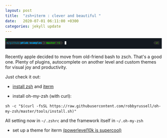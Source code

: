 ```yaml
---
layout: post
title:  "zsh+iterm : clever and beautiful "
date:   2020-07-01 06:11:00 +0300
categories: jekyll update
---
```


![x](/images/iterm.png)

<!-- more -->

Recently apple decided to move from old-friend bash to zsch. That's a good one.
Plenty of plugins, autocomplete on another level and custom themes for visual joy and productivity.

Just check it out:

- [install zsh](https://github.com/ohmyzsh/ohmyzsh/wiki/Installing-ZSH) and [iterm](https://www.iterm2.com)

- install oh-my-zsh (with curl):

 ` sh -c "$(curl -fsSL https://raw.githubusercontent.com/robbyrussell/oh-my-zsh/master/tools/install.sh)" `

All setting now in `~/.zshrc` and the framework itself in `~/.oh-my-zsh`

- set up a theme for iterm [(powerlevel10k is supercool)](https://github.com/romkatv/powerlevel10k)
